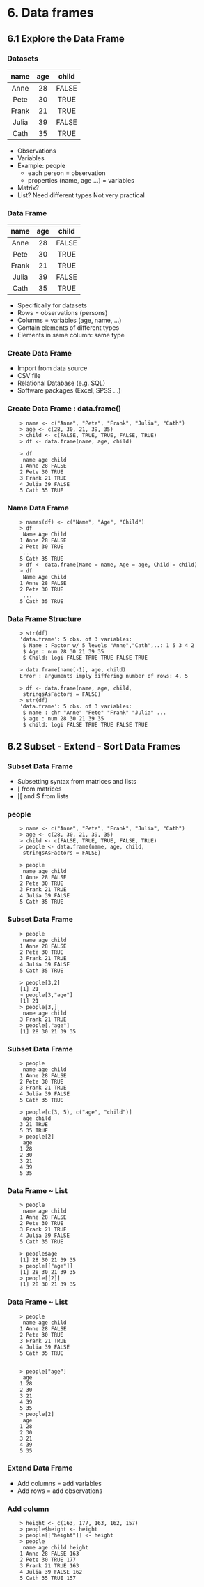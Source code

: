 # 6. Data frames

## 6.1 Explore the Data Frame

### Datasets

|name  |age   |child |
|:----:|:----:|:----:|
|Anne  |28    |FALSE |
|Pete  |30    |TRUE  |
|Frank |21    |TRUE  |
|Julia |39    |FALSE |
|Cath  |35    |TRUE  |
	
* Observations
* Variables
* Example: people
	* each person = observation
	* properties (name, age …) = variables
* Matrix?
* List?
Need different types
Not very practical

### Data Frame

|name  |age   |child |
|:----:|:----:|:----:|
|Anne  |28    |FALSE |
|Pete  |30    |TRUE  |
|Frank |21    |TRUE  |
|Julia |39    |FALSE |
|Cath  |35    |TRUE  |

* Specifically for datasets
* Rows = observations (persons)
* Columns = variables (age, name, …)
* Contain elements of different types
* Elements in same column: same type


### Create Data Frame
* Import from data source
* CSV file
* Relational Database (e.g. SQL)
* Software packages (Excel, SPSS …)


### Create Data Frame : data.frame()

        > name <- c("Anne", "Pete", "Frank", "Julia", "Cath")
        > age <- c(28, 30, 21, 39, 35)
        > child <- c(FALSE, TRUE, TRUE, FALSE, TRUE)
        > df <- data.frame(name, age, child)

        > df
         name age child
        1 Anne 28 FALSE
        2 Pete 30 TRUE
        3 Frank 21 TRUE
        4 Julia 39 FALSE
        5 Cath 35 TRUE


### Name Data Frame

        > names(df) <- c("Name", "Age", "Child")
        > df
         Name Age Child
        1 Anne 28 FALSE
        2 Pete 30 TRUE
         ...
        5 Cath 35 TRUE
        > df <- data.frame(Name = name, Age = age, Child = child)
        > df
         Name Age Child
        1 Anne 28 FALSE
        2 Pete 30 TRUE
         ...
        5 Cath 35 TRUE

### Data Frame Structure

        > str(df)
        'data.frame': 5 obs. of 3 variables:
         $ Name : Factor w/ 5 levels "Anne","Cath",..: 1 5 3 4 2
         $ Age : num 28 30 21 39 35
         $ Child: logi FALSE TRUE TRUE FALSE TRUE

        > data.frame(name[-1], age, child)
        Error : arguments imply differing number of rows: 4, 5

        > df <- data.frame(name, age, child,
         stringsAsFactors = FALSE)
        > str(df)
        'data.frame': 5 obs. of 3 variables:
         $ name : chr "Anne" "Pete" "Frank" "Julia" ...
         $ age : num 28 30 21 39 35
         $ child: logi FALSE TRUE TRUE FALSE TRUE


## 6.2 Subset - Extend - Sort Data Frames

### Subset Data Frame

* Subsetting syntax from matrices and lists
* [ from matrices
* [[ and $ from lists


### people

		> name <- c("Anne", "Pete", "Frank", "Julia", "Cath")
		> age <- c(28, 30, 21, 39, 35)
		> child <- c(FALSE, TRUE, TRUE, FALSE, TRUE)
		> people <- data.frame(name, age, child,
		 stringsAsFactors = FALSE)

		> people
		 name age child
		1 Anne 28 FALSE
		2 Pete 30 TRUE
		3 Frank 21 TRUE
		4 Julia 39 FALSE
		5 Cath 35 TRUE


### Subset Data Frame

		> people
		 name age child
		1 Anne 28 FALSE
		2 Pete 30 TRUE
		3 Frank 21 TRUE
		4 Julia 39 FALSE
		5 Cath 35 TRUE

		> people[3,2]
		[1] 21
		> people[3,"age"]
		[1] 21
		> people[3,]
		 name age child
		3 Frank 21 TRUE
		> people[,"age"]
		[1] 28 30 21 39 35


### Subset Data Frame 

		> people
		 name age child
		1 Anne 28 FALSE
		2 Pete 30 TRUE
		3 Frank 21 TRUE
		4 Julia 39 FALSE
		5 Cath 35 TRUE

		> people[c(3, 5), c("age", "child")]
		 age child
		3 21 TRUE
		5 35 TRUE
		> people[2]
		 age
		1 28
		2 30
		3 21
		4 39
		5 35


### Data Frame ~ List

		> people
		 name age child
		1 Anne 28 FALSE
		2 Pete 30 TRUE
		3 Frank 21 TRUE
		4 Julia 39 FALSE
		5 Cath 35 TRUE

		> people$age
		[1] 28 30 21 39 35
		> people[["age"]]
		[1] 28 30 21 39 35
		> people[[2]]
		[1] 28 30 21 39 35


### Data Frame ~ List 

		> people
		 name age child
		1 Anne 28 FALSE
		2 Pete 30 TRUE
		3 Frank 21 TRUE
		4 Julia 39 FALSE
		5 Cath 35 TRUE


		> people["age"]
		 age
		1 28
		2 30
		3 21
		4 39
		5 35
		> people[2]
		 age
		1 28
		2 30
		3 21
		4 39
		5 35


### Extend Data Frame

* Add columns = add variables
* Add rows = add observations



### Add column


		> height <- c(163, 177, 163, 162, 157)
		> people$height <- height
		> people[["height"]] <- height
		> people
		 name age child height
		1 Anne 28 FALSE 163
		2 Pete 30 TRUE 177
		3 Frank 21 TRUE 163
		4 Julia 39 FALSE 162
		5 Cath 35 TRUE 157
